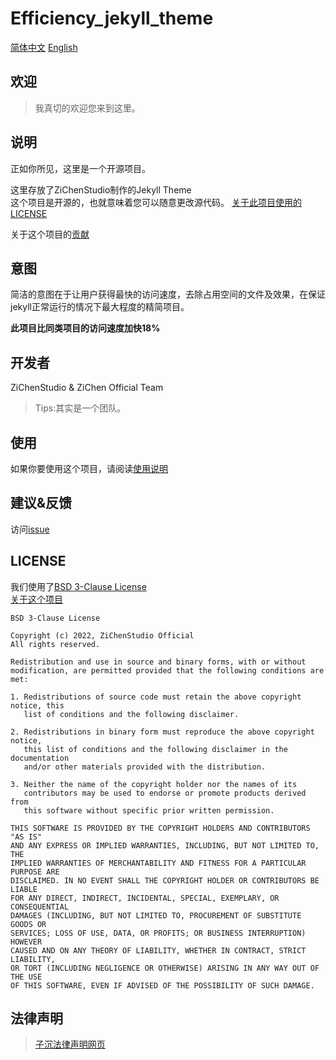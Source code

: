 # Efficiency_jekyll_theme
[简体中文](README.md "README.md") [English](/doc/README.en.md "README.en.md")
## 欢迎
> 我真切的欢迎您来到这里。

## 说明
正如你所见，这里是一个开源项目。

这里存放了ZiChenStudio制作的Jekyll Theme<br>
这个项目是开源的，也就意味着您可以随意更改源代码。
[关于此项目使用的LICENSE](#license)

关于这个项目的[贡献](/doc/CONTRIBUTING.md "CONTRIBUTING.md")
## 意图
简洁的意图在于让用户获得最快的访问速度，去除占用空间的文件及效果，在保证jekyll正常运行的情况下最大程度的精简项目。

**此项目比同类项目的访问速度加快18%**
## 开发者
ZiChenStudio & ZiChen Official Team
> Tips:其实是一个团队。

## 使用
如果你要使用这个项目，请阅读[使用说明](/doc/use.md "use.md")
## 建议&反馈
访问[issue](https://github.com/ZiChenStudio/Efficiency_jekyll_theme/issues)
## LICENSE
我们使用了[BSD 3-Clause License](LICENSE "LICENSE")<br>
[关于这个项目](./doc/CONTRIBUTING.md "CONTRIBUTING.md")
```
BSD 3-Clause License

Copyright (c) 2022, ZiChenStudio Official
All rights reserved.

Redistribution and use in source and binary forms, with or without
modification, are permitted provided that the following conditions are met:

1. Redistributions of source code must retain the above copyright notice, this
   list of conditions and the following disclaimer.

2. Redistributions in binary form must reproduce the above copyright notice,
   this list of conditions and the following disclaimer in the documentation
   and/or other materials provided with the distribution.

3. Neither the name of the copyright holder nor the names of its
   contributors may be used to endorse or promote products derived from
   this software without specific prior written permission.

THIS SOFTWARE IS PROVIDED BY THE COPYRIGHT HOLDERS AND CONTRIBUTORS "AS IS"
AND ANY EXPRESS OR IMPLIED WARRANTIES, INCLUDING, BUT NOT LIMITED TO, THE
IMPLIED WARRANTIES OF MERCHANTABILITY AND FITNESS FOR A PARTICULAR PURPOSE ARE
DISCLAIMED. IN NO EVENT SHALL THE COPYRIGHT HOLDER OR CONTRIBUTORS BE LIABLE
FOR ANY DIRECT, INDIRECT, INCIDENTAL, SPECIAL, EXEMPLARY, OR CONSEQUENTIAL
DAMAGES (INCLUDING, BUT NOT LIMITED TO, PROCUREMENT OF SUBSTITUTE GOODS OR
SERVICES; LOSS OF USE, DATA, OR PROFITS; OR BUSINESS INTERRUPTION) HOWEVER
CAUSED AND ON ANY THEORY OF LIABILITY, WHETHER IN CONTRACT, STRICT LIABILITY,
OR TORT (INCLUDING NEGLIGENCE OR OTHERWISE) ARISING IN ANY WAY OUT OF THE USE
OF THIS SOFTWARE, EVEN IF ADVISED OF THE POSSIBILITY OF SUCH DAMAGE.

```

## 法律声明
> [子沉法律声明网页](https://zichenstudio.netlify.app/html/legal.html)
